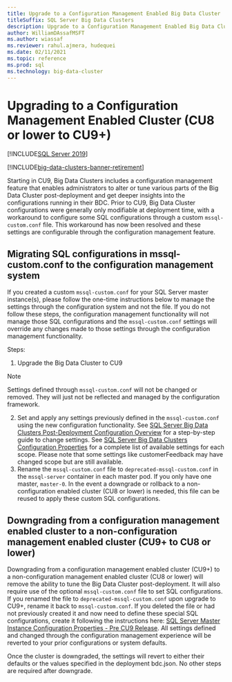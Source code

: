 ```yaml
---
title: Upgrade to a Configuration Management Enabled Big Data Cluster
titleSuffix: SQL Server Big Data Clusters
description: Upgrade to a Configuration Management Enabled Big Data Cluster
author: WilliamDAssafMSFT
ms.author: wiassaf
ms.reviewer: rahul.ajmera, hudequei
ms.date: 02/11/2021
ms.topic: reference
ms.prod: sql
ms.technology: big-data-cluster
---
```


# Upgrading to a Configuration Management Enabled Cluster (CU8 or lower to CU9+)

[!INCLUDE[SQL Server 2019](../includes/applies-to-version/sqlserver2019.md)]

[!INCLUDE[big-data-clusters-banner-retirement](../includes/bdc-banner-retirement.md)]

Starting in CU9, Big Data Clusters includes a configuration management feature that enables administrators to alter or tune various parts of the Big Data Cluster post-deployment and get deeper insights into the configurations running in their BDC. Prior to CU9, Big Data Cluster configurations were generally only modifiable at deployment time, with a workaround to configure some SQL configurations through a custom `mssql-custom.conf` file. This workaround has now been resolved and these settings are configurable through the configuration management feature.

## Migrating SQL configurations in mssql-custom.conf to the configuration management system
If you created a custom `mssql-custom.conf` for your SQL Server master instance(s), please follow the one-time instructions below to manage the settings through the configuration system and not the file. If you do not follow these steps, the configuration management functionality will not manage those SQL configurations and the `mssql-custom.conf` settings will override any changes made to those settings through the configuration management functionality.

Steps:
1. Upgrade the Big Data Cluster to CU9
> [!NOTE]
> Settings defined through `mssql-custom.conf` will not be changed or removed. They will just not be reflected and managed by the configuration framework.

2. Set and apply any settings previously defined in the `mssql-custom.conf` using the new configuration functionality. See [SQL Server Big Data Clusters Post-Deployment Configuration Overview](configure-bdc-postdeployment.md) for a step-by-step guide to change settings. See [SQL Server Big Data Clusters Configuration Properties](reference-config-bdc-overview.md) for a complete list of available settings for each scope. Please note that some settings like customerFeedback may have changed scope but are still available.
3. Rename the `mssql-custom.conf` file to `deprecated-mssql-custom.conf` in the `mssql-server` container in each master pod. If you only have one master, `master-0`. In the event a downgrade or rollback to a non-configuration enabled cluster (CU8 or lower) is needed, this file can be reused to apply these custom SQL configurations.

## Downgrading from a configuration management enabled cluster to a non-configuration management enabled cluster (CU9+ to CU8 or lower)
Downgrading from a configuration management enabled cluster (CU9+) to a non-configuration management enabled cluster (CU8 or lower) will remove the ability to tune the Big Data Cluster post-deployment. It will also require use of the optional `mssql-custom.conf` file to set SQL configurations. If you renamed the file to `deprecated-mssql-custom.conf` upon upgrade to CU9+, rename it back to `mssql-custom.conf`. If you deleted the file or had not previously created it and now need to define these special SQL configurations, create it following the instructions here: [SQL Server Master Instance Configuration Properties -  Pre CU9 Release](reference-config-master-instance.md). All settings defined and changed through the configuration management experience will be reverted to your prior configurations or system defaults. 

Once the cluster is downgraded, the settings will revert to either their defaults or the values specified in the deployment bdc.json. No other steps are required after downgrade.